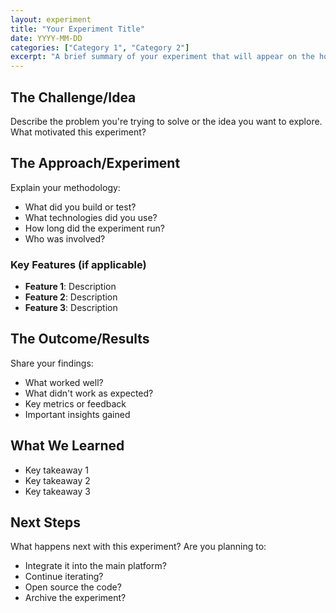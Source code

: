 ```yaml
---
layout: experiment
title: "Your Experiment Title"
date: YYYY-MM-DD
categories: ["Category 1", "Category 2"]
excerpt: "A brief summary of your experiment that will appear on the homepage. Keep it concise and engaging."
---
```


## The Challenge/Idea

Describe the problem you're trying to solve or the idea you want to explore. What motivated this experiment?

## The Approach/Experiment

Explain your methodology:
- What did you build or test?
- What technologies did you use?
- How long did the experiment run?
- Who was involved?

### Key Features (if applicable)
- **Feature 1**: Description
- **Feature 2**: Description
- **Feature 3**: Description

## The Outcome/Results

Share your findings:
- What worked well?
- What didn't work as expected?
- Key metrics or feedback
- Important insights gained

## What We Learned

- Key takeaway 1
- Key takeaway 2
- Key takeaway 3

## Next Steps

What happens next with this experiment? Are you planning to:
- Integrate it into the main platform?
- Continue iterating?
- Open source the code?
- Archive the experiment? 